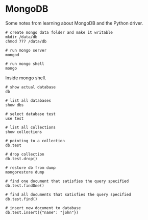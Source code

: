 # MongoDB

Some notes from learning about MongoDB and the Python driver.

```
# create mongo data folder and make it writable
mkdir /data/db
chmod 777 /data/db

# run mongo server
mongod

# run mongo shell
mongo
```
	
Inside mongo shell.

```
# show actual database
db

# list all databases
show dbs

# select database test
use test

# list all collections
show collections
	
# pointing to a collection
db.test	

# drop collection
db.test.drop()

# restore db from dump
mongorestore dump

# find one document that satisfies the query specified
db.test.findOne()

# find all documents that satisfies the query specified
db.test.find()

# insert new document to database
db.test.insert({"name": "john"})
```		

